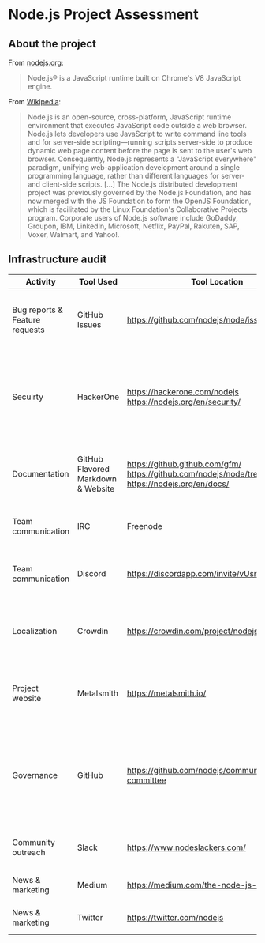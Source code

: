 # Node.js Project Assessment

## About the project
From [nodejs.org](https://nodejs.org/en/):
> Node.js® is a JavaScript runtime built on Chrome's V8 JavaScript engine.

From [Wikipedia](https://en.wikipedia.org/wiki/Node.js):
> Node.js is an open-source, cross-platform, JavaScript runtime environment that executes JavaScript code outside a web browser. Node.js lets developers use JavaScript to write command line tools and for server-side scripting—running scripts server-side to produce dynamic web page content before the page is sent to the user's web browser. Consequently, Node.js represents a "JavaScript everywhere" paradigm, unifying web-application development around a single programming language, rather than different languages for server- and client-side scripts. [...] The Node.js distributed development project was previously governed by the Node.js Foundation, and has now merged with the JS Foundation to form the OpenJS Foundation, which is facilitated by the Linux Foundation's Collaborative Projects program. Corporate users of Node.js software include GoDaddy, Groupon, IBM, LinkedIn, Microsoft, Netflix, PayPal, Rakuten, SAP, Voxer, Walmart, and Yahoo!.

## Infrastructure audit
| Activity | Tool Used | Tool Location | Target User | Notes |
| -------- | --------- | ------------- | ----------- | ----- |
| Bug reports & Feature requests | GitHub Issues | https://github.com/nodejs/node/issues | Users, contributors, and project maintainers | Bugs / Features are all maintained in GitHub Issues and separated via labels. |
| Secuirty | HackerOne | https://hackerone.com/nodejs https://nodejs.org/en/security/ | Users, contributors, and project maintainers | For security related issues, the Node.JS requests using HackerOne. Use of this tool and feeback is outlined on the [website](https://nodejs.org/en/security/). |
| Documentation | GitHub Flavored Markdown & Website| https://github.github.com/gfm/ https://github.com/nodejs/node/tree/master/doc https://nodejs.org/en/docs/ | Users, contributors, and project maintainers | Documentation is maintained using GFM and accessed by most users via the [website](https://nodejs.org/dist/latest-v14.x/docs/api/). |
| Team communication | IRC | Freenode | Users, current and prospective contributors | Located in ``#node.js`` on ``irc.freenode.net`` |
| Team communication | Discord | https://discordapp.com/invite/vUsrbjd | Users, current and prospective contributors | Seems to be reserved primarily for "backend developers" |
| Localization | Crowdin | https://crowdin.com/project/nodejs-website | International community members and the localization team | Moving to Crowdin seems like [a relatively recent infrastructural decision](https://github.com/nodejs/nodejs.org/blob/master/TRANSLATION.md) |
| Project website | Metalsmith | https://metalsmith.io/ | Current and potential users, and website steering committee | The Node.JS website is created using a tool that runs in Node.JS |
| Governance | GitHub | https://github.com/nodejs/community-committee | [Contributors](https://nodejs.org/en/about/community/#contributors-and-collaborators) and [project members](https://nodejs.org/en/about/community/#observers-and-membership) | The Community Committee (or "CommComm") is a principal governing body in Node.js; it appears to conduct most of its work via GitHub |
| Community outreach | Slack | https://www.nodeslackers.com/ | Users, current and prospective contributors | |
| News & marketing | Medium | https://medium.com/the-node-js-collection | Users and potential contributors |  |
| News & marketing | Twitter | https://twitter.com/nodejs | Users and potential contributors |  |
